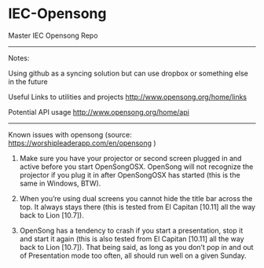 # IEC-Opensong
Master IEC Opensong Repo

---
Notes:

Using github as a syncing solution but can use dropbox or something else in the future

Useful Links to utilities and projects http://www.opensong.org/home/links

Potential API usage http://www.opensong.org/home/api

---------
Known issues with opensong (source: https://worshipleaderapp.com/en/opensong )

1. Make sure you have your projector or second screen plugged in and active before you start OpenSongOSX. OpenSong will not recognize the projector if you plug it in after OpenSongOSX has started (this is the same in Windows, BTW).

2. When you’re using dual screens you cannot hide the title bar across the top. It always stays there (this is tested from El Capitan [10.11] all the way back to Lion [10.7]).

3. OpenSong has a tendency to crash if you start a presentation, stop it and start it again (this is also tested from El Capitan [10.11] all the way back to Lion [10.7]). That being said, as long as you don’t pop in and out of Presentation mode too often, all should run well on a given Sunday.
